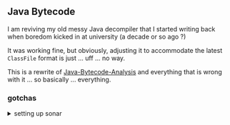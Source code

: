 ## Java Bytecode

I am reviving my old messy Java decompiler that I started writing back when boredom kicked
in at university (a decade or so ago ?)

It was working fine, but obviously, adjusting it to accommodate the latest `ClassFile` format is 
just ... uff ... no way.

This is a rewrite of [Java-Bytecode-Analysis](https://github.com/viqueen/Java-Bytecode-Analysis) and everything
that is wrong with it ... so basically ... everything.

### gotchas

<details>
<summary>setting up sonar</summary>
<p>

need to setup a new profile in ~/.m2/settings.xml

```xml
<profile>
    <id>java-bytecode-sonar</id>
    <properties>
        <sonar.projectKey></sonar.projectKey>
        <sonar.moduleKey>${project.artifactId}</sonar.moduleKey>
        <sonar.organization></sonar.organization>
        <sonar.host.url>https://sonarcloud.io</sonar.host.url>
        <sonar.login></sonar.login>
    </properties>
</profile>
```

and publish report by running

```bash
mvn verify sonar:sonar -P java-bytecode-sonar
```

</p>
</details>